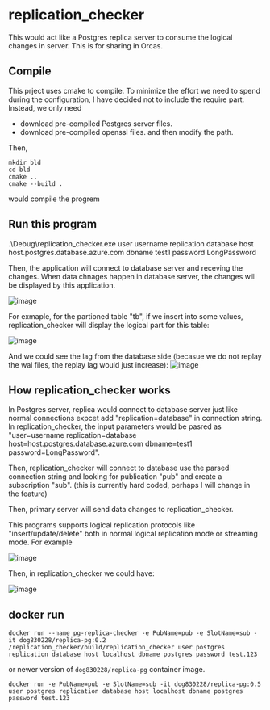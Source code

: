 # replication_checker
This would act like a Postgres replica server to consume the logical changes in server. This is for sharing in Orcas.

## Compile
This prject uses cmake to compile. To minimize the effort we need to spend during the configuration, I have decided not to include the require part. Instead, we only need
- download pre-compiled Postgres server files.
- download pre-compiled openssl files.
and then modify the path.

Then, 
```
mkdir bld
cd bld
cmake ..
cmake --build .
```
would compile the progrem

## Run this program
.\Debug\replication_checker.exe user username replication database host host.postgres.database.azure.com dbname test1 password LongPassword

Then, the application will connect to database server and receving the changes. When data chnages happen in database server, the changes will be displayed by this application.


![image](https://github.com/fkfk000/replication_checker/assets/14956155/a5d65fb9-75ea-45a7-b606-a44414afe6f4)

For exmaple, for the partioned table "tb", if we insert into some values, replication_checker will display the logical part for this table:

![image](https://github.com/fkfk000/replication_checker/assets/14956155/59cf1da8-5eb6-44c8-b6f8-4bd33f40c422)

And we could see the lag from the database side (becasue we do not replay the wal files, the replay lag would just increase):
![image](https://github.com/fkfk000/replication_checker/assets/14956155/09b94fbe-c181-46c0-8dc3-6fd0676281b0)



## How replication_checker works
In Postgres server, replica would connect to database server just like normal connections expcet add "replication=database" in connection string. In replication_checker, the input parameters would be pasred as "user=username replication=database host=host.postgres.database.azure.com dbname=test1 password=LongPassword".

Then, replication_checker will connect to database use the parsed connection string and looking for publication "pub" and create a subscription "sub". (this is currently hard coded, perhaps I will change in the feature)

Then, primary server will send data changes to replication_checker. 

This programs supports logical replication protocols like "insert/update/delete" both in normal logical replication mode or streaming mode. For example

![image](https://github.com/fkfk000/replication_checker/assets/14956155/1764d4a4-0710-4008-90d6-80adefb3cbff)

Then, in replication_checker we could have:


![image](https://github.com/fkfk000/replication_checker/assets/14956155/96ef0414-dff8-4ab4-b28f-643c4bf63b33)


## docker run

```
docker run --name pg-replica-checker -e PubName=pub -e SlotName=sub -it dog830228/replica-pg:0.2 /replication_checker/build/replication_checker user postgres replication database host localhost dbname postgres password test.123
```

or newer version of  `dog830228/replica-pg` container image.

```
docker run -e PubName=pub -e SlotName=sub -it dog830228/replica-pg:0.5  user postgres replication database host localhost dbname postgres password test.123
```











